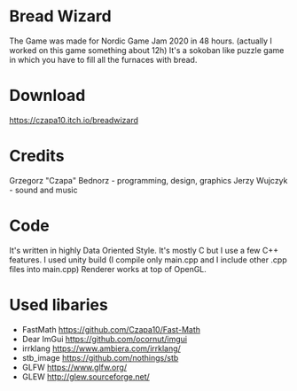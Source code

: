 # Bread Wizard
The Game was made for Nordic Game Jam 2020 in 48 hours. (actually I worked on this game something about 12h)
It's a sokoban like puzzle game in which you have to fill all the furnaces with bread.

# Download
https://czapa10.itch.io/breadwizard

# Credits
Grzegorz "Czapa" Bednorz - programming, design, graphics
Jerzy Wujczyk - sound and music

# Code
It's written in highly Data Oriented Style. It's mostly C but I use a few C++ features.
I used unity build (I compile only main.cpp and I include other .cpp files into main.cpp)
Renderer works at top of OpenGL.

# Used libaries
- FastMath https://github.com/Czapa10/Fast-Math
- Dear ImGui https://github.com/ocornut/imgui
- irrklang https://www.ambiera.com/irrklang/
- stb_image https://github.com/nothings/stb
- GLFW https://www.glfw.org/
- GLEW http://glew.sourceforge.net/
